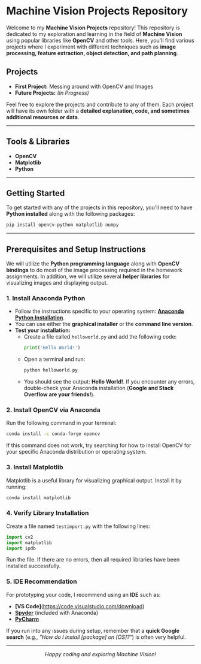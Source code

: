 # Machine Vision Projects Repository

Welcome to my **Machine Vision Projects** repository! This repository is dedicated to my exploration and learning in the field of **Machine Vision** using popular libraries like **OpenCV** and other tools. Here, you'll find various projects where I experiment with different techniques such as **image processing, feature extraction, object detection, and path planning**.

## Projects

- **First Project:** Messing around with OpenCV and Images
- **Future Projects:** *(In Progress)*

Feel free to explore the projects and contribute to any of them. Each project will have its own folder with a **detailed explanation, code, and sometimes additional resources or data**.

---

## Tools & Libraries

- **OpenCV**
- **Matplotlib**
- **Python**

---

## Getting Started

To get started with any of the projects in this repository, you'll need to have **Python installed** along with the following packages:

```bash
pip install opencv-python matplotlib numpy
```

---

## Prerequisites and Setup Instructions

We will utilize the **Python programming language** along with **OpenCV bindings** to do most of the image processing required in the homework assignments. In addition, we will utilize several **helper libraries** for visualizing images and displaying output.

### 1. Install Anaconda Python

- Follow the instructions specific to your operating system: **[Anaconda Python Installation](https://docs.anaconda.com/anaconda/install/)**.
- You can use either the **graphical installer** or the **command line version**.
- **Test your installation:**
  - Create a file called `helloworld.py` and add the following code:
    ```python
    print('Hello World!')
    ```
  - Open a terminal and run:
    ```bash
    python helloworld.py
    ```
  - You should see the output: **Hello World!**. If you encounter any errors, double-check your Anaconda installation (**Google and Stack Overflow are your friends!**).

### 2. Install OpenCV via Anaconda

Run the following command in your terminal:

```bash
conda install -c conda-forge opencv
```

If this command does not work, try searching for how to install OpenCV for your specific Anaconda distribution or operating system.

### 3. Install Matplotlib

Matplotlib is a useful library for visualizing graphical output. Install it by running:

```bash
conda install matplotlib
```

### 4. Verify Library Installation

Create a file named `testimport.py` with the following lines:

```python
import cv2
import matplotlib
import ipdb
```

Run the file. If there are no errors, then all required libraries have been installed successfully.

### 5. IDE Recommendation

For prototyping your code, I recommend using an **IDE** such as:

- **[VS Code]**(https://code.visualstudio.com/download)
- **[Spyder](https://www.spyder-ide.org/)** (included with Anaconda)
- **[PyCharm](https://www.jetbrains.com/pycharm/)**

If you run into any issues during setup, remember that a **quick Google search** (e.g., *"How do I install [package] on [OS]?"*) is often very helpful.

---

<p align="center">
  <em>Happy coding and exploring Machine Vision!</em>
</p>



